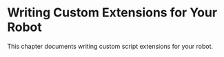 # Writing Custom Extensions for Your Robot

This chapter documents writing custom script extensions for your robot.
